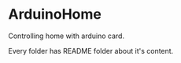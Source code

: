 # ArduinoHome
Controlling home with arduino card.

Every folder has README folder about it's content.
